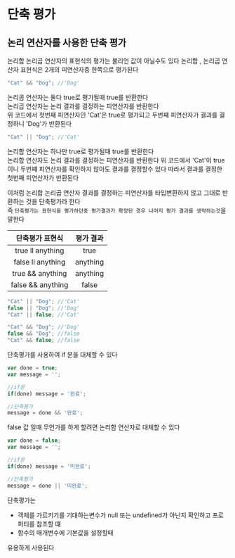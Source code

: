 # 단축 평가

## 논리 연산자를 사용한 단축 평가

논리합 논리곱 연산자의 표현식의 평가는 불리언 값이 아닐수도 있다
논리합 , 논리곱 연산자 표현식은 2개의 피연산자중 한쪽으로 평가된다

```js
"Cat" && "Dog"; //'Dog'
```

논리곱 연산자는 둘다 true로 평가될때 true를 반환한다  
논리곱 연산자는 논리 결과를 결정하는 피연산자를 반환한다  
위 코드에서 첫번째 피연산자인 'Cat'은 true로 평가되고 두번쨰 피연산자가 결과를 결정하니 'Dog'가 반환된다

```js
"Cat" || "Dog"; //'Cat'
```

논리합 연산자는 하나만 true로 평가될때 true를 반환한다  
논리합 연산자도 논리 결과를 결정하는 피연산자를 반환한다
위 코드에서 'Cat'이 true이니 두번쨰 피연산자를 확인하지 않아도 결과를 결정할수 있다 따라서 결과를 결정한 첫번째 피연산자가 반환된다

이처럼 논리합 논리곱 연산자 결과를 결정하는 피연산자를 타입변환하지 않고 그대로 반환하는 것을 단축평가라 한다  
즉 `단축평가는 표현식을 평가하던중 평가결과가 확정된 경우 나머지 평가 결과를 생략하는것`을 말한다

|  단축평가 표현식  | 평가 결과 |
| :---------------: | :-------: |
| true ll anything  |   true    |
| false ll anything | anything  |
| true && anything  | anything  |
| false && anything |   false   |

```js
"Cat" || "Dog"; //'Cat'
false || "Dog"; //'Dog'
"Cat" || false; //'Cat'

"Cat" && "Dog"; //'Dog'
false && "Dog"; //false
"Cat" && false; //false
```

단축평가를 사용하여 if 문을 대체할 수 있다
```js
var done = true;
var message = '';

//if문
if(done) message = '완료';

//단축평가
message = done && '완료';
```
false 값 일때 무언가를 하게 할려면 논리합 연산자로 대체할 수 있다
```js
var done = false;
var message = '';

//if문
if(done) message = '미완료';

//단축평가
message = done || '미완료';
```

단축평가는 
* 객체를 가르키기를 기대하는변수가 null 또는 undefined가 아닌지 확인하고 프로퍼티를 참조할 떄
* 함수의 매개변수에 기본값을 설정할때    

유용하게 사용된다
